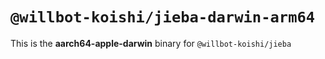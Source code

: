 # `@willbot-koishi/jieba-darwin-arm64`

This is the **aarch64-apple-darwin** binary for `@willbot-koishi/jieba`
